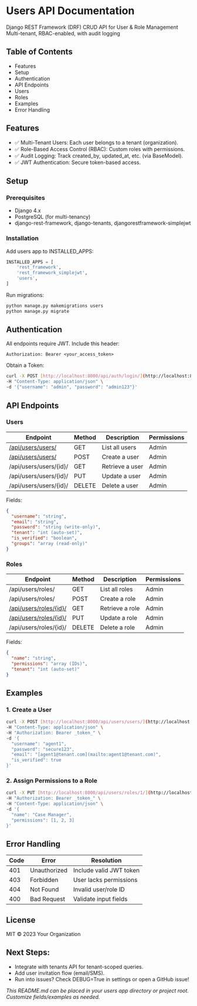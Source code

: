 # Users API Documentation
Django REST Framework (DRF) CRUD API for User & Role Management
Multi-tenant, RBAC-enabled, with audit logging

## Table of Contents
- Features
- Setup
- Authentication
- API Endpoints
- Users
- Roles
- Examples
- Error Handling

## Features
- ✅ Multi-Tenant Users: Each user belongs to a tenant (organization).
- ✅ Role-Based Access Control (RBAC): Custom roles with permissions.
- ✅ Audit Logging: Track created_by, updated_at, etc. (via BaseModel).
- ✅ JWT Authentication: Secure token-based access.

## Setup
### Prerequisites
- Django 4.x
- PostgreSQL (for multi-tenancy)
- django-rest-framework, django-tenants, djangorestframework-simplejwt

### Installation
Add users app to INSTALLED_APPS:

```python
INSTALLED_APPS = [
    'rest_framework',
    'rest_framework_simplejwt',
    'users',
]
```

Run migrations:

```bash
python manage.py makemigrations users
python manage.py migrate
```

## Authentication
All endpoints require JWT. Include this header:

```http
Authorization: Bearer <your_access_token>
```

Obtain a Token:

```bash
curl -X POST [http://localhost:8000/api/auth/login/](http://localhost:8000/api/auth/login/) \
-H "Content-Type: application/json" \
-d '{"username": "admin", "password": "admin123"}'
```

## API Endpoints
### Users
| Endpoint | Method | Description | Permissions |
|----------|--------|-------------|-------------|
| [/api/users/users/](http://localhost:8000/api/users/users/) | GET | List all users | Admin |
| [/api/users/users/](http://localhost:8000/api/users/users/) | POST | Create a user | Admin |
| /api/users/users/{id}/ | GET | Retrieve a user | Admin |
| /api/users/users/{id}/ | PUT | Update a user | Admin |
| /api/users/users/{id}/ | DELETE | Delete a user | Admin |

Fields:

```json
{
  "username": "string",
  "email": "string",
  "password": "string (write-only)",
  "tenant": "int (auto-set)",
  "is_verified": "boolean",
  "groups": "array (read-only)"
}
```

### Roles
| Endpoint | Method | Description | Permissions |
|----------|--------|-------------|-------------|
| /api/users/roles/ | GET | List all roles | Admin |
| /api/users/roles/ | POST | Create a role | Admin |
| [/api/users/roles/{id}/](http://localhost:8000/api/users/roles/1/) | GET | Retrieve a role | Admin |
| [/api/users/roles/{id}/](http://localhost:8000/api/users/roles/1/) | PUT | Update a role | Admin |
| /api/users/roles/{id}/ | DELETE | Delete a role | Admin |

Fields:

```json
{
  "name": "string",
  "permissions": "array (IDs)",
  "tenant": "int (auto-set)"
}
```

## Examples

### 1. Create a User
```bash
curl -X POST [http://localhost:8000/api/users/users/](http://localhost:8000/api/users/users/) \
-H "Content-Type: application/json" \
-H "Authorization: Bearer _token_" \
-d '{
  "username": "agent1",
  "password": "secure123",
  "email": "[agent1@tenant.com](mailto:agent1@tenant.com)",
  "is_verified": true
}'
```

### 2. Assign Permissions to a Role
```bash
curl -X PUT [http://localhost:8000/api/users/roles/1/](http://localhost:8000/api/users/roles/1/) \
-H "Authorization: Bearer _token_" \
-H "Content-Type: application/json" \
-d '{
  "name": "Case Manager",
  "permissions": [1, 2, 3]
}'
```

## Error Handling
| Code | Error | Resolution |
|------|-------|------------|
| 401 | Unauthorized | Include valid JWT token |
| 403 | Forbidden | User lacks permissions |
| 404 | Not Found | Invalid user/role ID |
| 400 | Bad Request | Validate input fields |

## License
MIT © 2023 Your Organization

## Next Steps:
- Integrate with tenants API for tenant-scoped queries.
- Add user invitation flow (email/SMS).
- Run into issues? Check DEBUG=True in settings or open a GitHub issue!

*This README.md can be placed in your users app directory or project root. Customize fields/examples as needed.*